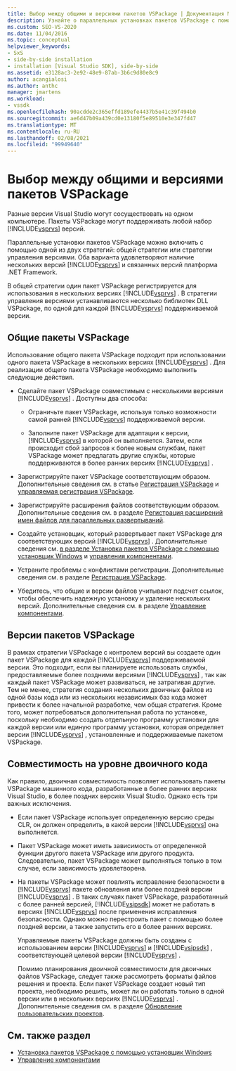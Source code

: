 ```yaml
---
title: Выбор между общими и версиями пакетов VSPackage | Документация Майкрософт
description: Узнайте о параллельных установках пакетов VSPackage с помощью общих или версий стратегий с несколькими версиями Visual Studio и платформа .NET Framework.
ms.custom: SEO-VS-2020
ms.date: 11/04/2016
ms.topic: conceptual
helpviewer_keywords:
- SxS
- side-by-side installation
- installation [Visual Studio SDK], side-by-side
ms.assetid: e3128ac3-2e92-48e9-87ab-3b6c9d80e8c9
author: acangialosi
ms.author: anthc
manager: jmartens
ms.workload:
- vssdk
ms.openlocfilehash: 90acdde2c365effd189efe4437b5e41c39f494b0
ms.sourcegitcommit: ae6d47b09a439cd0e13180f5e89510e3e347fd47
ms.translationtype: MT
ms.contentlocale: ru-RU
ms.lasthandoff: 02/08/2021
ms.locfileid: "99949640"
---
```

# <a name="choose-between-shared-and-versioned-vspackages"></a>Выбор между общими и версиями пакетов VSPackage
Разные версии Visual Studio могут сосуществовать на одном компьютере. Пакеты VSPackage могут поддерживать любой набор [!INCLUDE[vsprvs](../code-quality/includes/vsprvs_md.md)] версий.

 Параллельные установки пакетов VSPackage можно включить с помощью одной из двух стратегий: общей стратегии или стратегии управления версиями. Оба варианта удовлетворяют наличие нескольких версий [!INCLUDE[vsprvs](../code-quality/includes/vsprvs_md.md)] и связанных версий платформа .NET Framework.

 В общей стратегии один пакет VSPackage регистрируется для использования в нескольких версиях [!INCLUDE[vsprvs](../code-quality/includes/vsprvs_md.md)] . В стратегии управления версиями устанавливаются несколько библиотек DLL VSPackage, по одной для каждой [!INCLUDE[vsprvs](../code-quality/includes/vsprvs_md.md)] поддерживаемой версии.

## <a name="shared-vspackages"></a>Общие пакеты VSPackage
 Использование общего пакета VSPackage подходит при использовании одного пакета VSPackage в нескольких версиях [!INCLUDE[vsprvs](../code-quality/includes/vsprvs_md.md)] . Для реализации общего пакета VSPackage необходимо выполнить следующие действия.

- Сделайте пакет VSPackage совместимым с несколькими версиями [!INCLUDE[vsprvs](../code-quality/includes/vsprvs_md.md)] . Доступны два способа:

  - Ограничьте пакет VSPackage, используя только возможности самой ранней [!INCLUDE[vsprvs](../code-quality/includes/vsprvs_md.md)] поддерживаемой версии.

  - Заполните пакет VSPackage для адаптации к версии, [!INCLUDE[vsprvs](../code-quality/includes/vsprvs_md.md)] в которой он выполняется. Затем, если происходит сбой запросов к более новым службам, пакет VSPackage может предлагать другие службы, которые поддерживаются в более ранних версиях [!INCLUDE[vsprvs](../code-quality/includes/vsprvs_md.md)] .

- Зарегистрируйте пакет VSPackage соответствующим образом. Дополнительные сведения см. в статье [Регистрация VSPackage](../extensibility/internals/vspackage-registration.md) и [управляемая регистрация VSPackage](/previous-versions/bb166783(v=vs.100)).

- Зарегистрируйте расширения файлов соответствующим образом. Дополнительные сведения см. в разделе [Регистрация расширений имен файлов для параллельных развертываний](../extensibility/registering-file-name-extensions-for-side-by-side-deployments.md).

- Создайте установщик, который развертывает пакет VSPackage для соответствующих версий [!INCLUDE[vsprvs](../code-quality/includes/vsprvs_md.md)] . Дополнительные сведения см. [в разделе Установка пакетов VSPackage с помощью установщик Windows](../extensibility/internals/installing-vspackages-with-windows-installer.md) и [управления компонентами](../extensibility/internals/component-management.md).

- Устраните проблемы с конфликтами регистрации. Дополнительные сведения см. в разделе [Регистрация VSPackage](../extensibility/internals/vspackage-registration.md).

- Убедитесь, что общие и версии файлов учитывают подсчет ссылок, чтобы обеспечить надежную установку и удаление нескольких версий. Дополнительные сведения см. в разделе [Управление компонентами](../extensibility/internals/component-management.md).

## <a name="versioned-vspackages"></a>Версии пакетов VSPackage
 В рамках стратегии VSPackage с контролем версий вы создаете один пакет VSPackage для каждой [!INCLUDE[vsprvs](../code-quality/includes/vsprvs_md.md)] поддерживаемой версии. Это подходит, если вы планируете использовать службы, предоставляемые более поздними версиями [!INCLUDE[vsprvs](../code-quality/includes/vsprvs_md.md)] , так как каждый пакет VSPackage может развиваться, не затрагивая другие. Тем не менее, стратегия создания нескольких двоичных файлов из одной базы кода или из нескольких независимых баз кода может привести к более начальной разработке, чем общая стратегия. Кроме того, может потребоваться дополнительная работа по установке, поскольку необходимо создать отдельную программу установки для каждой версии или единую программу установки, которая определяет версии [!INCLUDE[vsprvs](../code-quality/includes/vsprvs_md.md)] , установленные и поддерживаемые пакетом VSPackage.

## <a name="binary-compatibility"></a>Совместимость на уровне двоичного кода
 Как правило, двоичная совместимость позволяет использовать пакеты VSPackage машинного кода, разработанные в более ранних версиях Visual Studio, в более поздних версиях Visual Studio. Однако есть три важных исключения.

- Если пакет VSPackage использует определенную версию среды CLR, он должен определить, в какой версии [!INCLUDE[vsprvs](../code-quality/includes/vsprvs_md.md)] она выполняется.

- Пакет VSPackage может иметь зависимость от определенной функции другого пакета VSPackage или другого продукта. Следовательно, пакет VSPackage может выполняться только в том случае, если зависимость удовлетворена.

- На пакеты VSPackage может повлиять исправление безопасности в [!INCLUDE[vsprvs](../code-quality/includes/vsprvs_md.md)] пакете обновления или более поздней версии [!INCLUDE[vsprvs](../code-quality/includes/vsprvs_md.md)] . В таких случаях пакет VSPackage, разработанный с более ранней версией, [!INCLUDE[vsipsdk](../extensibility/includes/vsipsdk_md.md)] может не работать в версиях [!INCLUDE[vsprvs](../code-quality/includes/vsprvs_md.md)] после применения исправления безопасности. Однако можно перестроить пакет с помощью более поздней версии, а также запустить его в более ранних версиях.

  Управляемые пакеты VSPackage должны быть созданы с использованием версии [!INCLUDE[vsprvs](../code-quality/includes/vsprvs_md.md)] и [!INCLUDE[vsipsdk](../extensibility/includes/vsipsdk_md.md)] , соответствующей целевой версии [!INCLUDE[vsprvs](../code-quality/includes/vsprvs_md.md)] .

  Помимо планирования двоичной совместимости для двоичных файлов VSPackage, следует также рассмотреть форматы файлов решения и проекта. Если пакет VSPackage создает новый тип проекта, необходимо решить, может ли он работать только в одной версии или в нескольких версиях [!INCLUDE[vsprvs](../code-quality/includes/vsprvs_md.md)] . Дополнительные сведения см. в разделе [Обновление пользовательских проектов](../extensibility/internals/upgrading-projects.md#upgrading-custom-projects).

## <a name="see-also"></a>См. также раздел
- [Установка пакетов VSPackage с помощью установщик Windows](../extensibility/internals/installing-vspackages-with-windows-installer.md)
- [Управление компонентами](../extensibility/internals/component-management.md)